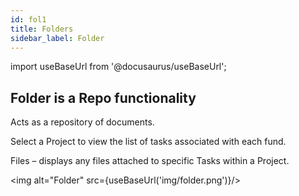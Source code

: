 ```yaml
---
id: fol1
title: Folders
sidebar_label: Folder
---
```

import useBaseUrl from '@docusaurus/useBaseUrl';

## Folder is a Repo functionality

Acts as a repository of documents.

Select a Project to view the list of tasks associated with each fund.

Files – displays any files attached to specific Tasks within a Project.

<img alt="Folder" src={useBaseUrl('img/folder.png')}/>